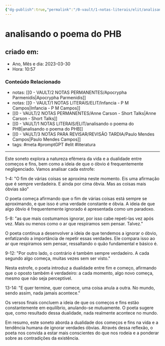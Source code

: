 ```yaml
---
{"dg-publish":true,"permalink":"/0-vault/1-notas-literais/elit/analisando-o-poema-do-phb/","tags":["meta","promptGPT","elit","literatura"],"dgHomeLink":true,"dgShowLocalGraph":true,"dgShowFileTree":true,"dgEnableSearch":true,"noteIcon":""}
---
```


# analisando o poema do PHB

## criado em: 
-  Ano, Mês e dia: 2023-03-30
- Hora: 10:57

### Conteúdo Relacionado
- notas: [[0 - VAULT/2 NOTAS PERMANENTES/Apocrypha Parmenidis\|Apocrypha Parmenidis]]
- notas: [[0 - VAULT/1 NOTAS LITERAIS/ELIT/Infancia - P M Campos\|Infancia - P M Campos]]
- [[0 - VAULT/2 NOTAS PERMANENTES/Anne Carson - Short Talks\|Anne Carson - Short Talks]]
- [[0 - VAULT/1 NOTAS LITERAIS/ELIT/analisando o poema do PHB\|analisando o poema do PHB]]
- [[0 - VAULT/3 NOTAS PARA REVISAR/REVISÃO TARDIA/Paulo Mendes Campos\|Paulo Mendes Campos]]
- tags: #meta #promptGPT #elit #literatura 
---
Este soneto explora a natureza efêmera da vida e a dualidade entre começos e fins, bem como a ideia de que o óbvio é frequentemente negligenciado. Vamos analisar cada estrofe:

1-4: "O fim de várias coisas se aproxima neste momento. Eis uma afirmação que é sempre verdadeira. E ainda por cima óbvia. Mas as coisas mais óbvias são"

O poeta começa afirmando que o fim de várias coisas está sempre se aproximando, e que isso é uma verdade constante e óbvia. A ideia de que algo óbvio é frequentemente ignorado é apresentada como um paradoxo.

5-8: "as que mais costumamos ignorar, por isso cabe repeti-las vez após vez. Mais ou menos como o ar que respiramos sem pensar. Talvez."

O poeta continua a desenvolver a ideia de que tendemos a ignorar o óbvio, enfatizando a importância de repetir essas verdades. Ele compara isso ao ar que respiramos sem pensar, ressaltando o quão fundamental e básico é.

9-12: "Por outro lado, o contrário é também sempre verdadeiro. A cada segundo algo começa, muitas vezes sem ser visto."

Nesta estrofe, o poeta introduz a dualidade entre fim e começo, afirmando que o oposto também é verdadeiro: a cada momento, algo novo começa, mesmo que não seja perceptível.

13-14: "E quer termine, quer comece, uma coisa anula a outra. No mundo, sendo assim, nada jamais acontece."

Os versos finais concluem a ideia de que os começos e fins estão constantemente em equilíbrio, anulando-se mutuamente. O poeta sugere que, como resultado dessa dualidade, nada realmente acontece no mundo.

Em resumo, este soneto aborda a dualidade dos começos e fins na vida e a tendência humana de ignorar verdades óbvias. Através dessa reflexão, o poeta nos convida a estar mais conscientes do que nos rodeia e a ponderar sobre as contradições da existência.